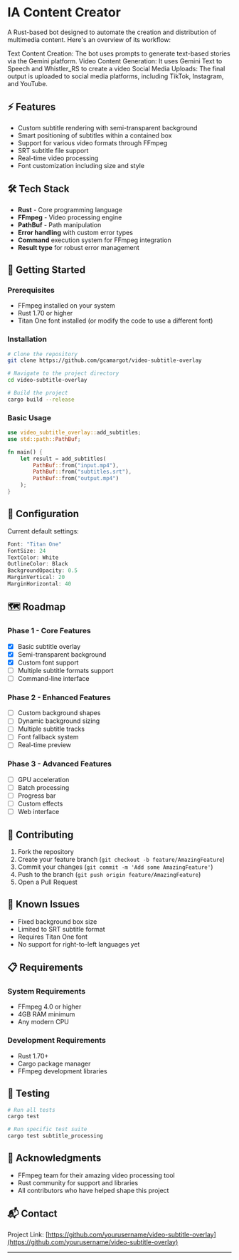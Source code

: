 # IA Content Creator
A Rust-based bot designed to automate the creation and distribution of multimedia content. Here's an overview of its workflow:

Text Content Creation: The bot uses prompts to generate text-based stories via the Gemini platform.
Video Content Generation: It uses Gemini Text to Speech and Whistler_RS to create a video
Social Media Uploads: The final output is uploaded to social media platforms, including TikTok, Instagram, and YouTube.

## ⚡ Features

- Custom subtitle rendering with semi-transparent background
- Smart positioning of subtitles within a contained box
- Support for various video formats through FFmpeg
- SRT subtitle file support
- Real-time video processing
- Font customization including size and style

## 🛠️ Tech Stack

- **Rust** - Core programming language
- **FFmpeg** - Video processing engine
- **PathBuf** - Path manipulation
- **Error handling** with custom error types
- **Command** execution system for FFmpeg integration
- **Result type** for robust error management

## 🚀 Getting Started

### Prerequisites

- FFmpeg installed on your system
- Rust 1.70 or higher
- Titan One font installed (or modify the code to use a different font)

### Installation

```bash
# Clone the repository
git clone https://github.com/gcamargot/video-subtitle-overlay

# Navigate to the project directory
cd video-subtitle-overlay

# Build the project
cargo build --release
```

### Basic Usage

```rust
use video_subtitle_overlay::add_subtitles;
use std::path::PathBuf;

fn main() {
    let result = add_subtitles(
        PathBuf::from("input.mp4"),
        PathBuf::from("subtitles.srt"),
        PathBuf::from("output.mp4")
    );
}
```

## 📝 Configuration

Current default settings:
```rust
Font: "Titan One"
FontSize: 24
TextColor: White
OutlineColor: Black
BackgroundOpacity: 0.5
MarginVertical: 20
MarginHorizontal: 40
```

## 🗺️ Roadmap

### Phase 1 - Core Features
- [x] Basic subtitle overlay
- [x] Semi-transparent background
- [x] Custom font support
- [ ] Multiple subtitle formats support
- [ ] Command-line interface

### Phase 2 - Enhanced Features
- [ ] Custom background shapes
- [ ] Dynamic background sizing
- [ ] Multiple subtitle tracks
- [ ] Font fallback system
- [ ] Real-time preview

### Phase 3 - Advanced Features
- [ ] GPU acceleration
- [ ] Batch processing
- [ ] Progress bar
- [ ] Custom effects
- [ ] Web interface

## 🤝 Contributing

1. Fork the repository
2. Create your feature branch (`git checkout -b feature/AmazingFeature`)
3. Commit your changes (`git commit -m 'Add some AmazingFeature'`)
4. Push to the branch (`git push origin feature/AmazingFeature`)
5. Open a Pull Request

## 🐛 Known Issues

- Fixed background box size
- Limited to SRT subtitle format
- Requires Titan One font
- No support for right-to-left languages yet

## 📋 Requirements

### System Requirements
- FFmpeg 4.0 or higher
- 4GB RAM minimum
- Any modern CPU

### Development Requirements
- Rust 1.70+
- Cargo package manager
- FFmpeg development libraries

## 🧪 Testing

```bash
# Run all tests
cargo test

# Run specific test suite
cargo test subtitle_processing
```


## 🙏 Acknowledgments

- FFmpeg team for their amazing video processing tool
- Rust community for support and libraries
- All contributors who have helped shape this project

## 📬 Contact

Project Link: [https://github.com/yourusername/video-subtitle-overlay](https://github.com/yourusername/video-subtitle-overlay)

---
